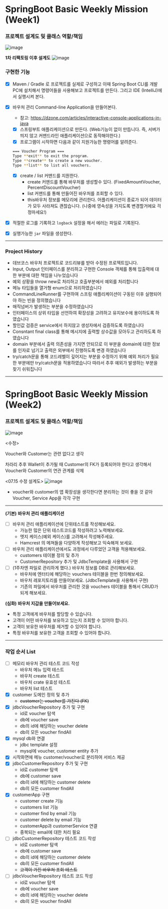 # SpringBoot Basic Weekly Mission (Week1)

### 프로젝트 설계도 및 클래스 역할/책임
![image](https://github.com/sujjangOvO/springboot-basic/assets/89267864/901eac2e-ea62-444d-895d-724a05da51a5)

**1차 리팩토링 이후 설계도**
![image](https://github.com/sujjangOvO/springboot-basic/assets/89267864/eb6ad9d8-eb98-4fb3-9647-08546f71b90b)


### 구현한 기능
- [x]  Maven / Gradle 로 프로젝트를 실제로 구성하고 이때 Spring Boot CLI를 개발PC에 설치해서 명령어들을 사용해보고 프로젝트를 만든다. 그리고 IDE (IntelliJ)에서 실행시켜 본다.
- [x]  바우처 관리 Command-line Application을  만들어본다.
    - 참고: https://dzone.com/articles/interactive-console-applications-in-java
    - [x]  스프링부트 애플리케이션으로 만든다. (Web기능이 없이 만듭니다. 즉, 서버가 띄지 않고 커맨드라인 애플리케이션으로 동작해야한다.)
    - [x]  프로그램이 시작하면 다음과 같이 지원가능한 명령어를 알려준다.
    
    ```bash
    === Voucher Program ===
    Type **exit** to exit the program.
    Type **create** to create a new voucher.
    Type **list** to list all vouchers.
    ```
    
    - [x]  create / list 커맨드를 지원한다.
        - create 커맨드를 통해 바우처를 생성할수 있다. (FixedAmountVoucher, PercentDiscountVoucher)
        - list 커맨드를 통해 만들어진 바우처를 조회할 수 있다.
        - this바우처 정보를 메모리에 관리한다. 어플리케이션이 종료가 되어 데이터가 모두 사라져도 괜찮습니다. (나중에 영속성을 가지도록 변경할거에요 걱정마세요!)
    
- [x]  적절한 로그를 기록하고 `logback` 설정을 해서 에러는 파일로 기록된다.
- [x]  실행가능한 `jar` 파일을 생성한다.
---
### Project History
- 데브코스 바우처 프로젝트로 코드리뷰를 받아 수정된 프로젝트입니다.
- Input, Output 인터페이스를 분리하고 구현한 Console 객체를 통해 입출력에 대한 부분에 대한 책임을 나누었습니다
- 예외 상황을 throw new로 처리하고 호출부분에서 예외를 처리합니다
- 메뉴 타입들을 열거형 enum으로 처리하였습니다
- CommandLineRunner를 구현하여 스프링 애플리케이션이 구동된 이후 실행되어야 하는 빈을 정의했습니다
- 매직넘버가 발생하는 부분을 수정하였습니다
- 인터페이스의 상위 타입을 선언하여 확장성을 고려하고 유지보수에 용이하도록 하였습니다
- 할인값 검증은 service에서 하지않고 생성자에서 검증하도록 하였습니다
- Consntant final class를 통해 메시지에 출력할 상수값을 모아두고 관리하도록 하였습니다
- domain 부분에서 출력 의존성을 가지면 안되므로 이 부분을 domain에 대한 정보를 인자로 넘기고 출력은 외부에서 진행하도록 변경 하였습니다
- try/catch문을 통해 코드레벨이 깊어지는 부분을 수정하기 위해 예외 처리가 필요한 부분에만 try/catch문을 적용하였습니다 따라서 추후 예외가 발생하는 부분을 찾기 쉬워집니다


---
# SpringBoot Basic Weekly Mission (Week2)

### 프로젝트 설계도 및 클래스 역할/책임
![image](https://github.com/prgrms-be-devcourse/springboot-basic/assets/89267864/79ae1764-fa84-40b6-99db-0f3136d7765d)


<수정>

Voucher와 Customer는 관련 없다고 생각

차라리 추후 Wallet이 추가될 때 Customer의 FK가 등록되어야 한다고 생각해서 Voucher와 Customer의 연관 관계를 삭제

<07.15 수정 설계도>
![image](https://github.com/prgrms-be-devcourse/springboot-basic/assets/89267864/996e40a7-8183-449d-9c9d-1cf288109398)

- voucher와 customer의 앱 확장성을 생각한다면 분리하는 것이 좋을 것 같아 Voucher, Service App을 각각 구현


---
**(기본)** **바우처 관리 애플리케이션**

- [ ]  바우처 관리 애플리케이션에 단위테스트를 작성해보세요.
    - 가능한 많은 단위 테스트코드를 작성하려고 노력해보세요.
    - 엣지 케이스(예외 케이스)를 고려해서 작성해주세요.
    - Hamcrest 의 메쳐들을 다양하게 작성해보고 익숙해져 보세요.
- [ ]  바우처 관리 애플리케이션에서도 과정에서 다루었던 고객을 적용해보세요.
    - customers 테이블 정의 및 추가
    - CustomerRepository 추가 및 JdbcTemplate을 사용해서 구현
- [ ]  (1주차엔 파일로 관리하게 했다.) 바우처 정보를 DB로 관리해보세요.
    - 바우처에 엔터티에 해당하는 vouchers 테이블을 한번 정의해보세요.
    - 바우처 레포지토리를 만들어보세요. (JdbcTemplate을 사용해서 구현)
    - 기존의 파일에서 바우처를 관리한 것을 vouchers 테이블을 통해서 CRUD가 되게 해보세요.

**(심화)** **바우처 지갑을 만들어보세요.**

- 특정 고객에게 바우처를 할당할 수 있습니다.
- 고객이 어떤 바우처를 보유하고 있는지 조회할 수 있어야 합니다.
- 고객이 보유한 바우처를 제거할 수 있어야 합니다.
- 특정 바우처를 보유한 고객을 조회할 수 있어야 합니다.

---
### 작업 순서 List
- [ ] 메모리 바우처 관리 테스트 코드 작성
    - 바우처 메뉴 입력 테스트
    - 바우처 create 테스트
    - 바우처 crate 유효성 테스트
    - 바우처 list 테스트
- [x] customer 도메인 정의 및 추가
    - ~~customer는 voucher를 가진다 (FK)~~
- [x] jdbcVoucherRepository 추가 및 구현
    - id로 voucher 탐색
    - db에 voucher save
    - db의 id에 해당하는 voucher delete
    - db의 모든 voucher findAll
- [x] mysql db와 연결
    - jdbc template 설정
    - mysql에 voucher, customer entity 추가
- [x] 시작화면에 메뉴 customer/voucher로 분리하여 서비스 제공
- [x] jdbcCustomerRepository 추가 및 구현
    - id로 customer 탐색
    - db에 customer save
    - db의 id에 해당하는 customer delete
    - db의 모든 customer findAll
- [x] customerApp 구현
    - customer create 기능
    - customers list 기능
    - customer find by email 기능
    - customer delete by email 기능
    - customerApp과 customerService 연결
    - 중복되는 email에 대한 처리 필요
- [ ] jdbcCustomerRepository 테스트 코드 작성
    - id로 customer 탐색
    - db에 customer save
    - db의 id에 해당하는 customer delete
    - db의 모든 customer findAll
    - ~~고객이 가진 바우처 조회 테스트~~
- [ ] jdbcVoucherRepository 테스트 코드 작성
    - id로 voucher 탐색
    - db에 voucher save
    - db의 id에 해당하는 voucher delete
    - db의 모든 voucher findAll
  
